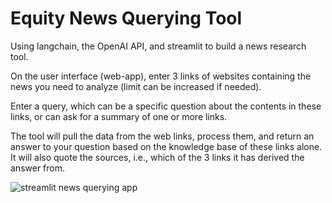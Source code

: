 # Equity News Querying Tool
Using langchain, the OpenAI API, and streamlit to build a news research tool.

On the user interface (web-app), enter 3 links of websites containing the news you need to analyze (limit can be increased if needed).

Enter a query, which can be a specific question about the contents in these links, or can ask for a summary of one or more links.

The tool will pull the data from the web links, process them, and return an answer to your question based on the knowledge base of these links alone.
It will also quote the sources, i.e., which of the 3 links it has derived the answer from.

![streamlit news querying app](https://github.com/now-youre-gittin-it/equity-news-querying-tool/assets/106982250/d10a3ae6-0d23-45f8-b205-b99620917aa3)
